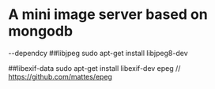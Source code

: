 # A mini image server based on mongodb
--dependcy
##libjpeg
sudo apt-get install libjpeg8-dev

##libexif-data
sudo apt-get install libexif-dev
epeg // https://github.com/mattes/epeg



